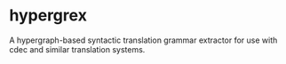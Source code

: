 # hypergrex
A hypergraph-based syntactic translation grammar extractor for use with cdec and similar translation systems.
